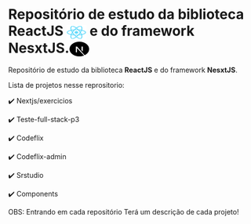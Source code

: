 # Repositório de estudo da biblioteca  __ReactJS__ <img align="center" alt="ReactJS" height="30" width="40" src="https://github.com/devicons/devicon/blob/master/icons/react/react-original.svg"> e do framework __NesxtJS__.<img align="center" alt="Java" height="30" width="40" src="https://raw.githubusercontent.com/devicons/devicon/master/icons/nextjs/nextjs-original.svg">


Repositório de estudo da biblioteca  __ReactJS__ e do framework __NesxtJS__.

Lista de projetos nesse reprositorio:

:heavy_check_mark: Nextjs/exercicios

:heavy_check_mark: Teste-full-stack-p3

:heavy_check_mark: Codeflix

:heavy_check_mark: Codeflix-admin

:heavy_check_mark: Srstudio

:heavy_check_mark: Components



OBS: Entrando em cada repositório Terá um descrição de cada projeto!
